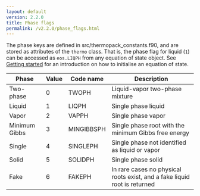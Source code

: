 ```yaml
---
layout: default
version: 2.2.0
title: Phase flags
permalink: /v2.2.0/phase_flags.html
---
```


The phase keys are defined in src/thermopack_constants.f90, and are stored as attributes of the `thermo` class. 
That is, the phase flag for liquid (`1`) can be accessed as `eos.LIQPH` from any equation of state object. 
See [Getting started](/thermopack/v2.2.0/getting_started.html) for an introduction on how to initialise an equation of state.

| Phase           | Value  | Code name  | Description |
| --------------- | ------ | ---------- | ----------- |
| Two-phase       |    0   | TWOPH      | Liquid-vapor two-phase mixture |
| Liquid          |    1   | LIQPH      | Single phase liquid  |
| Vapor           |    2   | VAPPH      | Single phase vapor  |
| Minimum Gibbs   |    3   | MINGIBBSPH | Single phase root with the minimum Gibbs free energy |
| Single          |    4   | SINGLEPH   | Single phase not identified as liquid or vapor |
| Solid           |    5   | SOLIDPH    | Single phase solid |
| Fake            |    6   | FAKEPH     | In rare cases no physical roots exist, and a fake liquid root is returned |
